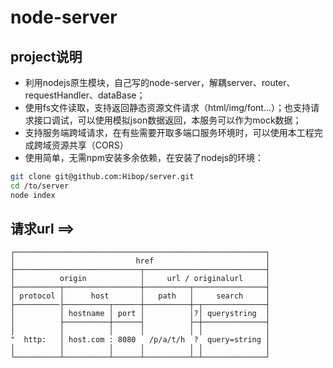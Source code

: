 # node-server
## project说明
+ 利用nodejs原生模块，自己写的node-server，解耦server、router、requestHandler、dataBase；
+ 使用fs文件读取，支持返回静态资源文件请求（html/img/font...）；也支持请求接口调试，可以使用模拟json数据返回，本服务可以作为mock数据；
+ 支持服务端跨域请求，在有些需要开取多端口服务环境时，可以使用本工程完成跨域资源共享（CORS）
+ 使用简单，无需npm安装多余依赖，在安装了nodejs的环境：
```bash
git clone git@github.com:Hibop/server.git
cd /to/server
node index
```

## 请求url ==> 
```
┌────────────────────────────────────────────────────────┐
│                           href                         │
├────────────────────────────┬───────────────────────────┤
│          origin            │     url / originalurl     │
├──────────┬─────────────────┼──────────┬────────────────┤
│ protocol │      host       │   path   │     search     │
├──────────├──────────┬──────┼──────────┼─┬──────────────┤
│          │ hostname │ port │          │?│ querystring  │
│          ├──────────┼──────┤          ├─┼──────────────┤
│          │          │      │          │ │              │
"  http:   │ host.com : 8080   /p/a/t/h  ?  query=string │
│          │          │      │          │ │              │
└──────────┴──────────┴──────┴──────────┴─┴──────────────┘
```
